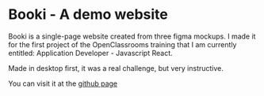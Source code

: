 # Booki - A demo website

Booki is a single-page website created from three figma mockups. I made it for the first project of the OpenClassrooms training that I am currently entitled: Application Developer - Javascript React.

Made in desktop first, it was a real challenge, but very instructive.

You can visit it at the [github page](https://empostigo.github.io/Booki/)

